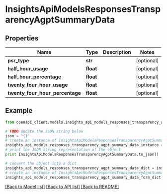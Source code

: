 # InsightsApiModelsResponsesTransparencyAgptSummaryData


## Properties
Name | Type | Description | Notes
------------ | ------------- | ------------- | -------------
**psr_type** | **str** |  | [optional] 
**half_hour_usage** | **float** |  | [optional] 
**half_hour_percentage** | **float** |  | [optional] 
**twenty_four_hour_usage** | **float** |  | [optional] 
**twenty_four_hour_percentage** | **float** |  | [optional] 

## Example

```python
from openapi_client.models.insights_api_models_responses_transparency_agpt_summary_data import InsightsApiModelsResponsesTransparencyAgptSummaryData

# TODO update the JSON string below
json = "{}"
# create an instance of InsightsApiModelsResponsesTransparencyAgptSummaryData from a JSON string
insights_api_models_responses_transparency_agpt_summary_data_instance = InsightsApiModelsResponsesTransparencyAgptSummaryData.from_json(json)
# print the JSON string representation of the object
print InsightsApiModelsResponsesTransparencyAgptSummaryData.to_json()

# convert the object into a dict
insights_api_models_responses_transparency_agpt_summary_data_dict = insights_api_models_responses_transparency_agpt_summary_data_instance.to_dict()
# create an instance of InsightsApiModelsResponsesTransparencyAgptSummaryData from a dict
insights_api_models_responses_transparency_agpt_summary_data_form_dict = insights_api_models_responses_transparency_agpt_summary_data.from_dict(insights_api_models_responses_transparency_agpt_summary_data_dict)
```
[[Back to Model list]](../README.md#documentation-for-models) [[Back to API list]](../README.md#documentation-for-api-endpoints) [[Back to README]](../README.md)


